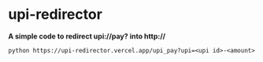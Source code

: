 # upi-redirector

<b> A simple code to redirect upi://pay? into http:// </b>

`python
https://upi-redirector.vercel.app/upi_pay?upi=<upi id>-<amount>`
